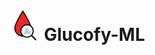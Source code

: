# <img src="https://github.com/Glucofy-Team/.github/blob/main/profile/img/logo.png" width="50"> Glucofy-ML
